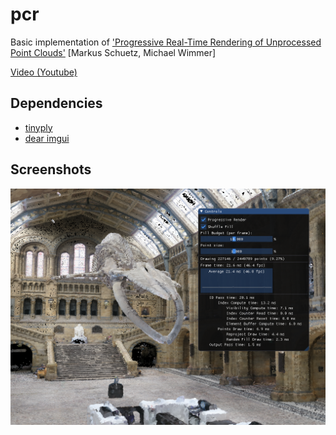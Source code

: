 # pcr

Basic implementation of ['Progressive Real-Time Rendering of Unprocessed Point Clouds'](https://www.cg.tuwien.ac.at/research/publications/2018/schuetz-2018-PPC/schuetz-2018-PPC-abstract.pdf) [Markus Schuetz, Michael Wimmer]

[Video (Youtube)](https://www.youtube.com/watch?v=iuYOooGQZ7U&)

## Dependencies
- [tinyply](https://github.com/ddiakopoulos/tinyply)
- [dear imgui](https://github.com/ocornut/imgui)

## Screenshots
![Screenshot GUI](screenshots/point_cloud_render_gui.png)
